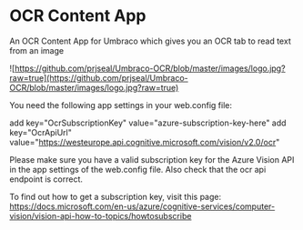 # OCR Content App

An OCR Content App for Umbraco which gives you an OCR tab to read text from an image

![https://github.com/prjseal/Umbraco-OCR/blob/master/images/logo.jpg?raw=true](https://github.com/prjseal/Umbraco-OCR/blob/master/images/logo.jpg?raw=true)

You need the following app settings in your web.config file:
                        
add key="OcrSubscriptionKey" value="azure-subscription-key-here"
add key="OcrApiUrl" value="https://westeurope.api.cognitive.microsoft.com/vision/v2.0/ocr"

Please make sure you have a valid subscription key for the Azure Vision API in the 
app settings of the web.config file. Also check that the ocr api endpoint is correct.
                        
To find out how to get a subscription key, visit this page:
https://docs.microsoft.com/en-us/azure/cognitive-services/computer-vision/vision-api-how-to-topics/howtosubscribe
